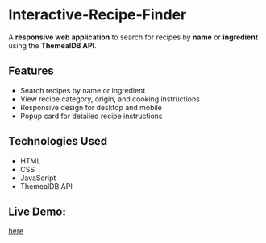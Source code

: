 # Interactive-Recipe-Finder

A **responsive web application** to search for recipes by **name** or **ingredient** using the **ThemealDB API**.  

## Features
- Search recipes by name or ingredient  
- View recipe category, origin, and cooking instructions  
- Responsive design for desktop and mobile  
- Popup card for detailed recipe instructions  

## Technologies Used
- HTML  
- CSS  
- JavaScript  
- ThemealDB API

## Live Demo:
[here](https://vasavi37.github.io/Interactive-Recipe-Finder/)

